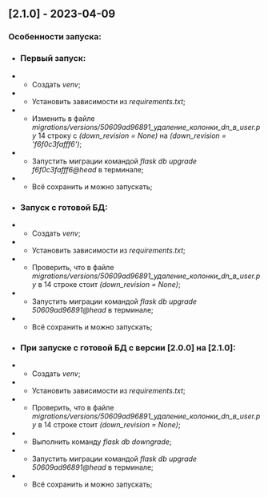 ## [2.1.0] - 2023-04-09
### Особенности запуска:
- <h3> Первый запуск:</h3>
- - Создать <i>venv</i>;
- - Установить зависимости из <i>requirements.txt</i>;
- - Изменить в файле <i>migrations/versions/50609ad96891_удаление_колонки_dn_в_user.py</i> 14 строку с <i>(down_revision = None)</i> на <i>(down_revision = 'f6f0c3fafff6')</i>;
- - Запустить миграции командой <i>flask db upgrade f6f0c3fafff6@head</i> в терминале;
- - Всё сохранить и можно запускать;
 

- <h3>Запуск с готовой БД:</h3>
- - Создать <i>venv</i>;
- - Установить зависимости из <i>requirements.txt</i>;
- - Проверить, что в файле <i>migrations/versions/50609ad96891_удаление_колонки_dn_в_user.py</i> в 14 строке стоит <i>(down_revision = None)</i>;
- - Запустить миграции командой <i>flask db upgrade 50609ad96891@head</i> в терминале;
- - Всё сохранить и можно запускать;


- <h3>При запуске с готовой БД с версии [2.0.0] на [2.1.0]:</h3>
- - Создать <i>venv</i>;
- - Установить зависимости из <i>requirements.txt</i>;
- - Проверить, что в файле <i>migrations/versions/50609ad96891_удаление_колонки_dn_в_user.py</i> в 14 строке стоит <i>(down_revision = None)</i>;
- - Выполнить команду <i>flask db downgrade</i>;
- - Запустить миграции командой <i>flask db upgrade 50609ad96891@head</i> в терминале;
- - Всё сохранить и можно запускать;
